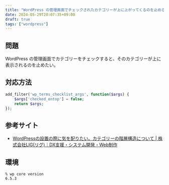 ```yaml
---
title: "WordPress の管理画面でチェックされたカテゴリーが上に上がってくるのを止める"
date: 2024-05-29T20:07:35+09:00
draft: true
tags: ["wordpress"]
---
```


## 問題

WordPress の管理画面でカテゴリーをチェックすると、そのカテゴリーが上に表示されるのを止めたい。

## 対応方法


```php
add_filter('wp_terms_checklist_args', function($args) {
    $args['checked_ontop'] = false;
    return $args;
});
```

## 参考サイト

- [WordPressの設置の際に気を配りたい。カテゴリーの階層構造について | 株式会社LIG(リグ)｜DX支援・システム開発・Web制作](https://liginc.co.jp/programmer/archives/2931)

## 環境

```console
% wp core version
6.5.3
```

